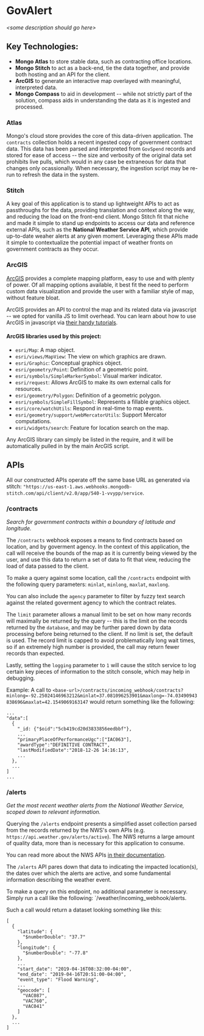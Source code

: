 # GovAlert
_\<some description should go here\>_

## Key Technologies:
- **Mongo Atlas** to store stable data, such as contracting office locations.
- **Mongo Stitch** to act as a back-end, tie the data together, and provide both hosting and an API for the client.
- **ArcGIS** to generate an interactive map overlayed with meaningful, interpreted data.
- **Mongo Compass** to aid in development -- while not strictly part of the solution, compass aids in understanding the data as it is ingested and processed.

### Atlas
Mongo's cloud store provides the core of this data-driven application. The `contracts` collection holds a recent ingested copy of government contract data. This data has been parsed and interpreted from `GovSpend` records and stored for ease of access -- the size and verbosity of the original data set prohibits live pulls, which would in any case be extraneous for data that changes only ocassionally. When necessary, the ingestion script may be re-run to refresh the data in the system.

### Stitch
A key goal of this application is to stand up lightweight APIs to act as passthroughs for the data, providing translation and context along the way, and reducing the load on the front-end client. Mongo Stitch fit that niche and made it simple to stand up endpoints to access our data and reference external APIs, such as the **National Weather Service API**, which provide up-to-date weaher alerts at any given moment. Leveraging these APIs made it simple to contextualize the potential impact of weather fronts on government contracts as they occur.

### ArcGIS
[ArcGIS](https://developers.arcgis.com/) provides a complete mapping platform, easy to use and with plenty of power. Of all mapping options available, it best fit the need to perform custom data visualization and provide the user with a familiar style of map, without feature bloat.

ArcGIS provides an API to control the map and its related data via javascript -- we opted for vanilla JS to limit overhead. You can learn about how to use ArcGIS in javascript via [their handy tutorials](https://developers.arcgis.com/labs/?product=JavaScript&topic=any).

#### ArcGIS libraries used by this project:
- `esri/Map`: A map object.
- `esri/views/MapView`: The view on which graphics are drawn.
- `esri/Graphic`: Conceptual graphics object.
- `esri/geometry/Point`: Definition of a geometric point.
- `esri/symbols/SimpleMarkerSymbol`: Visual marker indicator.
- `esri/request`: Allows ArcGIS to make its own external calls for resources.
- `esri/geometry/Polygon`: Definition of a geometric polygon. 
- `esri/symbols/SimpleFillSymbol`: Represents a fillable graphics object.
- `esri/core/watchUtils`: Respond in real-time to map events.
- `esri/geometry/support/webMercatorUtils`: Support Mercator computations.
- `esri/widgets/search`: Feature for location search on the map.

Any ArcGIS library can simply be listed in the require, and it will be automatically pulled in by the main ArcGIS script.

## APIs

All our constructed APIs operate off the same base URL as generated via stitch: `"https://us-east-1.aws.webhooks.mongodb-stitch.com/api/client/v2.0/app/540-1-vvypp/service`.

### /contracts
_Search for government contracts within a boundary of latitude and longitude._

The `/contracts` webhook exposes a means to find contracts based on location, and by goverment agency. In the context of this application, the call will receive the bounds of the map as it is currently being viewed by the user, and use this data to return a set of data to fit that view, reducing the load of data passed to the client.

To make a query against some location, call the `/contracts` endpoint with the following query parameters: `minlat`, `minlong`, `maxlat`, `maxlong`. 

You can also include the `agency` parameter to filter by fuzzy text search against the related goverment agency to which the contract relates. 

The `limit` parameter allows a manual limit to be set on how many records will maximally be returned by the query -- this is the limit on the records returned by the `database`, and may be further pared down by data processing before being returned to the client. If no limit is set, the default is used. The record limit is capped to avoid problematically long wait times, so if an extremely high number is provided, the call may return fewer records than expected.

Lastly, setting the `logging` parameter to `1` will cause the stitch service to log certain key pieces of information to the stitch console, which may help in debugging.

Example:
A call to `<base-url>/contracts/incoming_webhook/contracts?minlong=-92.25024146963212&minlat=37.081096253901&maxlong=-74.03490943838696&maxlat=42.1549069163147` would return something like the following:
```
...
"data":[
  {
    "_id: {"$oid":"5cb419cd20d3833856eedbbf"},
    ...
    "primaryPlaceOfPerformanceUgc":["IAC063"],
    "awardType":"DEFINITIVE CONTRACT",
    "lastModifiedDate":"2018-12-26 14:16:13",
    ...
  },
  ...
]
...
```

### /alerts
_Get the most recent weather alerts from the National Weather Service, scoped down to relevant information._

Querying the `/alerts` endpoint presents a simplified asset collection parsed from the records returned by the NWS's own APIs (e.g. `https://api.weather.gov/alerts/active`). The NWS returns a large amount of quality data, more than is necessary for this application to consume.

You can read more about the NWS APIs [in their documentation](https://forecast-v3.weather.gov/documentation?redirect=legacy).

The `/alerts` API pares down that data to indicating the impacted location(s), the dates over which the alerts are active, and some fundamental information describing the weather event. 

To make a query on this endpoint, no additional parameter is necessary. Simply run a call like the following:
`<base-url>/weather/incoming_webhook/alerts.

Such a call would return a dataset looking something like this:
```
[
  {
    "latitude": {
      "$numberDouble": "37.7"
    },
    "longitude": {
      "$numberDouble": "-77.8"
    },
    ...
    "start_date": "2019-04-16T08:32:00-04:00",
    "end_date": "2019-04-16T20:51:00-04:00",
    "event_type": "Flood Warning",
    ...
    "geocode": [
      "VAC087",
      "VAC760",
      "VAC041"
    ]
  },
  ...
]
  ```
